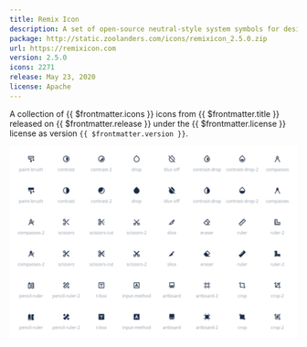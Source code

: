 ```yaml
---
title: Remix Icon
description: A set of open-source neutral-style system symbols for designers and developers
package: http://static.zoolanders.com/icons/remixicon_2.5.0.zip
url: https://remixicon.com
version: 2.5.0
icons: 2271
release: May 23, 2020
license: Apache
---
```


<!--@include: ../_partials/intro-collection-->

A collection of {{ $frontmatter.icons }} icons from <a :href="$frontmatter.url" target="_blank">{{ $frontmatter.title }}</a> released on {{ $frontmatter.release }} under the {{ $frontmatter.license }} license as version `{{ $frontmatter.version }}`.

![Remix Icon Icon Collection](../assets/collection-remixicon.webp)
